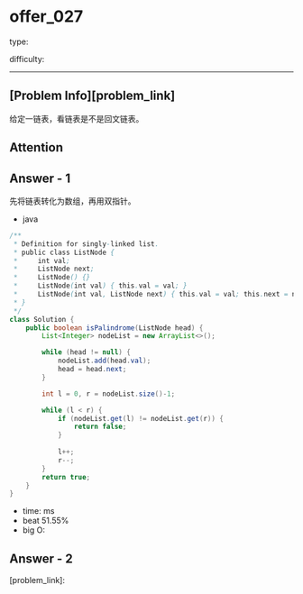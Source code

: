 
# offer_027
type:

difficulty:

---

## [Problem Info][problem_link]
给定一链表，看链表是不是回文链表。

## Attention

## Answer - 1
先将链表转化为数组，再用双指针。

- java
```java
/**
 * Definition for singly-linked list.
 * public class ListNode {
 *     int val;
 *     ListNode next;
 *     ListNode() {}
 *     ListNode(int val) { this.val = val; }
 *     ListNode(int val, ListNode next) { this.val = val; this.next = next; }
 * }
 */
class Solution {
    public boolean isPalindrome(ListNode head) {
        List<Integer> nodeList = new ArrayList<>();

        while (head != null) {
            nodeList.add(head.val);
            head = head.next;
        }

        int l = 0, r = nodeList.size()-1;

        while (l < r) {
            if (nodeList.get(l) != nodeList.get(r)) {
                return false;
            }
            
            l++;
            r--;
        }
        return true;
    }
}
```

- time: ms
- beat 51.55%
- big O:

## Answer - 2

[problem_link]:


